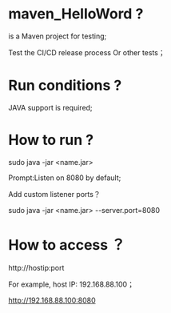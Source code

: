 # maven_HelloWord ?

is a Maven  project for testing;

Test the CI/CD release process Or other tests；


# Run conditions ?
  JAVA support is required;


# How to run ?
  sudo java -jar <name.jar>
  
  Prompt:Listen on 8080 by default;
  
  Add custom listener ports？
  
  sudo java -jar <name.jar> --server.port=8080
  
  
# How to access ？
  http://hostip:port

  For example, host IP: 192.168.88.100；
  
  http://192.168.88.100:8080
